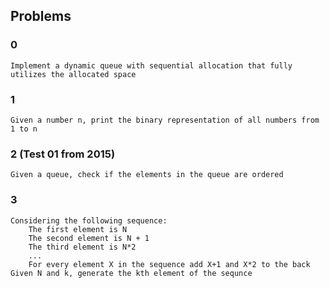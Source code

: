 ## Problems

### 0
	Implement a dynamic queue with sequential allocation that fully utilizes the allocated space

### 1
	Given a number n, print the binary representation of all numbers from 1 to n

### 2 (Test 01 from 2015)
	Given a queue, check if the elements in the queue are ordered

### 3
	Considering the following sequence:
		The first element is N
		The second element is N + 1
		The third element is N*2
		...
		For every element X in the sequence add X+1 and X*2 to the back
	Given N and k, generate the kth element of the sequnce
